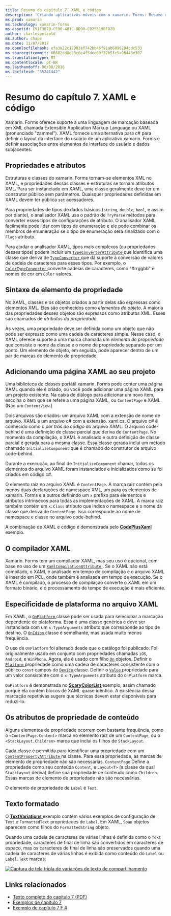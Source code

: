 ```yaml
---
title: Resumo do capítulo 7. XAML e código
description: 'Criando aplicativos móveis com o xamarin. Forms: Resumo do capítulo 7. XAML e código'
ms.prod: xamarin
ms.technology: xamarin-forms
ms.assetid: E91F387B-CE90-481C-8D90-CB25519BFD2B
author: charlespetzold
ms.author: chape
ms.date: 11/07/2017
ms.openlocfilehash: efa3a22c12983ef742bb46f91ab6096294cdc533
ms.sourcegitcommit: 66682dd8e93c0e4f5dee69f32b5fc5a96443e307
ms.translationtype: MT
ms.contentlocale: pt-BR
ms.lasthandoff: 06/08/2018
ms.locfileid: "35241442"
---
```

# <a name="summary-of-chapter-7-xaml-vs-code"></a>Resumo do capítulo 7. XAML e código

Xamarin. Forms oferece suporte a uma linguagem de marcação baseada em XML chamada Extensible Application Markup Language ou XAML (pronunciado "zammel"). XAML fornece uma alternativa para c# para definir o layout da interface do usuário de um aplicativo xamarin. Forms e definir associações entre elementos de interface do usuário e dados subjacentes.

## <a name="properties-and-attributes"></a>Propriedades e atributos

Estruturas e classes do xamarin. Forms tornam-se elementos XML no XAML, e propriedades dessas classes e estruturas se tornam atributos XML. Para ser instanciado em XAML, uma classe geralmente deve ter um construtor público sem parâmetros. Quaisquer propriedades definidas em XAML devem ter pública `set` acessadores.

Para propriedades de tipos de dados básicos (`string`, `double`, `bool`, e assim por diante), o analisador XAML usa o padrão de `TryParse` métodos para converter esses tipos de configurações de atributo. O analisador XAML facilmente pode lidar com tipos de enumeração e ele pode combinar os membros de enumeração se o tipo de enumeração será sinalizado com o `Flags` atributo.

Para ajudar o analisador XAML, tipos mais complexos (ou propriedades desses tipos) podem incluir um [ `TypeConverterAttribute` ](https://developer.xamarin.com/api/type/Xamarin.Forms.TypeConverterAttribute/) que identifica uma classe que deriva de [ `TypeConverter` ](https://developer.xamarin.com/api/type/Xamarin.Forms.TypeConverter/) que dá suporte à conversão de valores de cadeia de caracteres para esses tipos. Por exemplo, o [ `ColorTypeConverter` ](https://developer.xamarin.com/api/type/Xamarin.Forms.ColorTypeConverter/) converte cadeias de caracteres, como "#rrggbb" e nomes de cor em `Color` valores.

## <a name="property-element-syntax"></a>Sintaxe de elemento de propriedade

No XAML, classes e os objetos criados a partir delas são expressas como elementos XML. Eles são conhecidos como *elementos do objeto*. A maioria das propriedades desses objetos são expressos como atributos XML. Esses são chamados de *atributos da propriedade*.

Às vezes, uma propriedade deve ser definida como um objeto que não pode ser expresso como uma cadeia de caracteres simple. Nesse caso, o XAML oferece suporte a uma marca chamada um *elemento de propriedade* que consiste o nome da classe e o nome de propriedade separado por um ponto. Um elemento de objeto, em seguida, pode aparecer dentro de um par de marcas de elemento de propriedade.

## <a name="adding-a-xaml-page-to-your-project"></a>Adicionando uma página XAML ao seu projeto

Uma biblioteca de classes portátil xamarin. Forms pode conter uma página XAML quando ele é criado, ou você pode adicionar uma página XAML para um projeto existente. Na caixa de diálogo para adicionar um novo item, escolha o item que se refere a uma página XAML, ou `ContentPage` e XAML. (Não um `ContentView`.)

Dois arquivos são criados: um arquivo XAML com a extensão de nome de arquivo. XAML e um arquivo c# com a extensão. xaml.cs. O arquivo c# é conhecido como o *por trás do código* do arquivo XAML. O arquivo code-behind é uma definição de classe parcial que deriva de `ContentPage`. No momento da compilação, o XAML é analisado e outra definição de classe parcial é gerada para a mesma classe. Essa classe gerada inclui um método chamado `InitializeComponent` que é chamado do construtor de arquivo code-behind.

Durante a execução, ao final de `InitializeComponent` chamar, todos os elementos do arquivo XAML foram instanciados e inicializados como se foi criados em código c#.

O elemento raiz no arquivo XAML é `ContentPage`. A marca raiz contém pelo menos duas declarações de namespace XML, um para os elementos de xamarin. Forms e a outros definindo um `x` prefixo para elementos e atributos intrínsecos para todas as implementações de XAML. A marca raiz também contém um `x:Class` atributo que indica o namespace e o nome da classe que deriva de `ContentPage`. Isso corresponde ao nome de namespace e classe no arquivo code-behind.

A combinação de XAML e código é demonstrada pelo [ **CodePlusXaml** ](https://github.com/xamarin/xamarin-forms-book-samples/tree/master/Chapter07) exemplo.

## <a name="the-xaml-compiler"></a>O compilador XAML

Xamarin. Forms tem um compilador XAML, mas seu uso é opcional, com base no uso de um [ `XamlCompilationAttribute` ](https://developer.xamarin.com/api/type/Xamarin.Forms.Xaml.XamlCompilationAttribute/). Se o XAML não está compilado, o XAML é analisado em tempo de compilação e o arquivo XAML é inserido em PCL, onde também é analisada em tempo de execução. Se o XAML é compilado, o processo de compilação converte o XAML em um formato binário, e o processamento de tempo de execução é mais eficiente.

## <a name="platform-specificity-in-the-xaml-file"></a>Especificidade de plataforma no arquivo XAML

Em XAML, o [ `OnPlatform` ](https://developer.xamarin.com/api/type/Xamarin.Forms.OnPlatform%3CT%3E/) classe pode ser usada para selecionar a marcação dependente de plataforma. Essa é uma classe genérica e deve ser instanciada com um `x:TypeArguments` atributo que corresponde ao tipo de destino. O [ `OnIdiom` ](https://developer.xamarin.com/api/type/Xamarin.Forms.OnIdiom%3CT%3E/) classe é semelhante, mas usada muito menos frequência.

O uso de `OnPlatform` foi alterado desde que o catálogo foi publicado. Foi originalmente usado em conjunto com propriedades chamadas `iOS`, `Android`, e `WinPhone`. Agora, ele é usado com filho [ `On` ](https://developer.xamarin.com/api/type/Xamarin.Forms.On/) objetos. Definir o [ `Platform` ](https://developer.xamarin.com/api/property/Xamarin.Forms.On.Platform/) propriedade como uma cadeia de caracteres consistente com o público `const` campos do [ `Device` ](https://developer.xamarin.com/api/type/Xamarin.Forms.Device/) classe. Definir o [ `Value` ](https://developer.xamarin.com/api/property/Xamarin.Forms.On.Value/) propriedade para um valor consistente com o `x:TypeArguments` atributo do `OnPlatform` marca.

`OnPlatform` é demonstrada no [ **ScaryColorList** ](https://github.com/xamarin/xamarin-forms-book-samples/tree/master/Chapter07/ScaryColorList) exemplo, assim chamado porque ela contém blocos de XAML quase idêntico. A existência dessa marcação repetitivas sugere que técnicas devem estar disponíveis para reduzi-lo.

## <a name="the-content-property-attributes"></a>Os atributos de propriedade de conteúdo

Alguns elementos de propriedade ocorrem com bastante frequência, como o `<ContentPage.Content>` marca no elemento raiz de um `ContentPage`, ou o `<StackLayout.Children>` marca que inclui os filhos de `StackLayout`.

Cada classe é permitida para identificar uma propriedade com um [ `ContentPropertyAttribute` ](https://developer.xamarin.com/api/type/Xamarin.Forms.ContentPropertyAttribute/) na classe. Para essa propriedade, as marcas de elemento de propriedade não são necessárias. `ContentPage` Define a propriedade como seu conteúda `Content`, e `Layout<T>` (a classe da qual `StackLayout` deriva) define sua propriedade de conteúdo como `Children`. Essas marcas de elemento de propriedade não são necessárias.

O elemento de propriedade de `Label` é `Text`.

## <a name="formatted-text"></a>Texto formatado

O [ **TextVariations** ](https://github.com/xamarin/xamarin-forms-book-samples/tree/master/Chapter07/TextVariations) exemplo contém vários exemplos de configuração de `Text` e `FormattedText` propriedades de `Label`. Em XAML, `Span` objetos aparecem como filhos do `FormattedString` objeto.

 Quando uma cadeia de caracteres de várias linhas é definida como o `Text` propriedade, caracteres de final de linha são convertidos em caracteres de espaço, mas os caracteres de final de linha são preservados quando uma cadeia de caracteres de várias linhas é exibida como conteúdo do `Label` ou `Label.Text` marcas:

 [![Captura de tela tripla de variações de texto de compartilhamento](images/ch07fg03-small.png "variações de texto formatado")](images/ch07fg03-large.png#lightbox "variações de texto formatado")



## <a name="related-links"></a>Links relacionados

- [Texto completo do capítulo 7 (PDF)](https://download.xamarin.com/developer/xamarin-forms-book/XamarinFormsBook-Ch07-Apr2016.pdf)
- [Exemplos de capítulo 7](https://github.com/xamarin/xamarin-forms-book-samples/tree/master/Chapter07)
- [Exemplo de capítulo 7 F #](https://github.com/xamarin/xamarin-forms-book-samples/tree/master/Chapter07/FS/CodePlusXaml)
